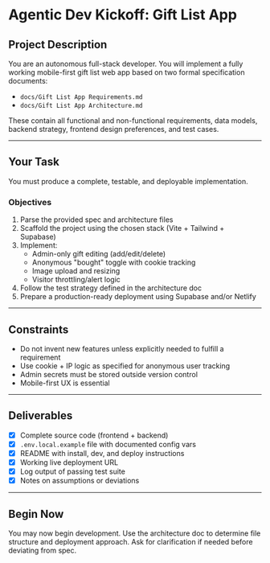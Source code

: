 # Agentic Dev Kickoff: Gift List App

## Project Description

You are an autonomous full-stack developer. You will implement a fully working mobile-first gift list web app based on two formal specification documents:

- `docs/Gift List App Requirements.md`
- `docs/Gift List App Architecture.md`

These contain all functional and non-functional requirements, data models, backend strategy, frontend design preferences, and test cases.

---

## Your Task

You must produce a complete, testable, and deployable implementation.

### Objectives

1. Parse the provided spec and architecture files
2. Scaffold the project using the chosen stack (Vite + Tailwind + Supabase)
3. Implement:
   - Admin-only gift editing (add/edit/delete)
   - Anonymous "bought" toggle with cookie tracking
   - Image upload and resizing
   - Visitor throttling/alert logic
4. Follow the test strategy defined in the architecture doc
5. Prepare a production-ready deployment using Supabase and/or Netlify

---

## Constraints

- Do not invent new features unless explicitly needed to fulfill a requirement
- Use cookie + IP logic as specified for anonymous user tracking
- Admin secrets must be stored outside version control
- Mobile-first UX is essential

---

## Deliverables

- [x] Complete source code (frontend + backend)
- [x] `.env.local.example` file with documented config vars
- [x] README with install, dev, and deploy instructions
- [x] Working live deployment URL
- [x] Log output of passing test suite
- [x] Notes on assumptions or deviations

---

## Begin Now

You may now begin development. Use the architecture doc to determine file structure and deployment approach. Ask for clarification if needed before deviating from spec.
